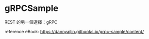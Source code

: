 # gRPCSample
REST 的另一個選擇：gRPC

reference eBook: https://dannyajlin.gitbooks.io/grpc-sample/content/
